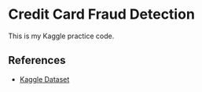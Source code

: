 # Credit Card Fraud Detection

This is my Kaggle practice code.

## References

- [Kaggle Dataset](https://www.kaggle.com/mlg-ulb/creditcardfraud)
